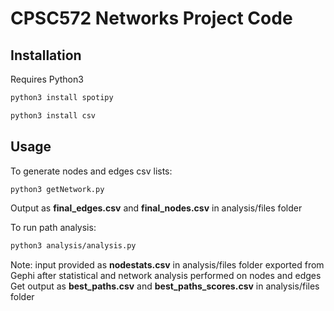 # CPSC572 Networks Project Code

## Installation

Requires Python3

```bash
python3 install spotipy
```

```bash
python3 install csv
```

## Usage

To generate nodes and edges csv lists:

```bash
python3 getNetwork.py
```
Output as **final_edges.csv** and **final_nodes.csv** in analysis/files folder

To run path analysis:

```bash
python3 analysis/analysis.py
```

Note: input provided as **nodestats.csv** in analysis/files folder exported from Gephi after statistical and network analysis performed on nodes and edges
Get output as **best_paths.csv** and **best_paths_scores.csv** in analysis/files folder
